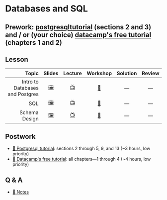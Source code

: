 # Databases and SQL

## Prework: [postgresqltutorial](http://www.postgresqltutorial.com/) (sections 2 and 3) and / or (your choice) [datacamp's free tutorial](https://www.datacamp.com/courses/intro-to-sql-for-data-science) (chapters 1 and 2)

## Lesson

Topic | Slides | Lecture | Workshop | Solution | Review
-----:|:------:|:-------:|:--------:|:--------:|:-----:
Intro to Databases and Postgres | [🖼️][db-1a] | [📺][db-1b] | [🔬][db-1c] | — | —
SQL | [🖼️][db-2a] | [📺][db-2b] | [🔬][db-2c] | — | —
Schema Design | [🖼️][db-3a] | [📺][db-3b] | [🤝][db-3c] | — | —

[db-1a]: 1-intro-to-databases-and-postgres/Intro%20to%20Databases%20and%20Postgres.pdf
[db-1b]: https://youtu.be/8PVRj4A17i0
[db-1c]: https://learn.fullstackacademy.com/workshop/5acf8b4bac104a0004dffaba/landing
[db-2a]: 2-sql/SQL.pdf
[db-2b]: https://youtu.be/_m2k3KEwNBI
[db-2c]: https://learn.fullstackacademy.com/workshop/5a7cad46f6247500041e0d76/landing
[db-3a]: 3-schema-design/Schema%20Design.pdf
[db-3b]: https://youtu.be/53tJrPY_30c
[db-3c]: https://learn.fullstackacademy.com/workshop/572a619002a9a003007caa6a/landing

## Postwork

- [📖 Postgresql tutorial](http://www.postgresqltutorial.com/): sections 2 through 5, 9, and 13 (~3 hours, low priority)
- [📖 Datacamp's free tutorial](https://www.datacamp.com/courses/intro-to-sql-for-data-science): all chapters—1 through 4 (~4 hours, low priority)

## Q & A

- [📖 Notes](q-and-a-notes.md)
